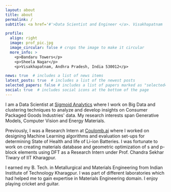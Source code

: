 ```yaml
---
layout: about
title: about
permalink: /
subtitle: <a href='#'>Data Scientist and Engineer </a>. Visakhapatnam | Bengaluru, India

profile:
  align: right
  image: prof_pic.jpg
  image_circular: false # crops the image to make it circular
  more_info: >
    <p>Bandaru Towers</p>
    <p>Sheela Nagar</p>
    <p>Visakhapatnam, Andhra Pradesh, India 530012</p>

news: true  # includes a list of news items
latest_posts: true  # includes a list of the newest posts
selected_papers: false # includes a list of papers marked as "selected={true}"
social: true  # includes social icons at the bottom of the page
---
```


<!-- Write your biography here. Tell the world about yourself. Link to your favorite [subreddit](http://reddit.com). You can put a picture in, too. The code is already in, just name your picture `prof_pic.jpg` and put it in the `img/` folder.

Put your address / P.O. box / other info right below your picture. You can also disable any of these elements by editing `profile` property of the YAML header of your `_pages/about.md`. Edit `_bibliography/papers.bib` and Jekyll will render your [publications page](/al-folio/publications/) automatically.

Link to your social media connections, too. This theme is set up to use [Font Awesome icons](http://fortawesome.github.io/Font-Awesome/) and [Academicons](https://jpswalsh.github.io/academicons/), like the ones below. Add your Facebook, Twitter, LinkedIn, Google Scholar, or just disable all of them. -->
I am a Data Scientist at [Sigmoid Analytics](https://sigmoid.com) where I work on Big Data and clustering techniques to analyze and develop insights on Consumer Packaged Goods Industries' data. My research interests span Generative Models, Computer Vision and Energy Materials.

Previously, I was a Research Intern at [Coulomb.ai](https://coulomb.ai) where I worked on designing Machine Learning algorithms and evaluation set-ups for determining State of Health and life of Li-ion Batteries. I was fortunate to work on creating materials database and geometric optimization of s and p-block elements using DFT as a Research Intern under Prof. Chandra Sekhar Tiwary of IIT Kharagpur.

I earned my B. Tech. in Metallurgical and Materials Engineering from Indian Institute of Technology Kharagpur. I was part of different laboratories which had helped me to gain expertise in Materials Engineering domain. I enjoy playing cricket and guitar. 
